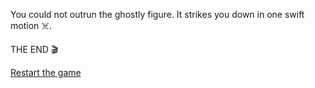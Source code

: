 You could not outrun the ghostly figure. It strikes you down in one swift motion ☠️.

THE END 🎬

[Restart the game](../begin-journey.md)
